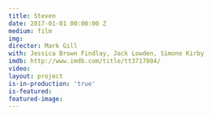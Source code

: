```yaml
---
title: Steven
date: 2017-01-01 00:00:00 Z
medium: film
img: 
director: Mark Gill
with: Jessica Brown Findlay, Jack Lowden, Simone Kirby
imdb: http://www.imdb.com/title/tt3717804/
video: 
layout: project
is-in-production: 'true'
is-featured: 
featured-image: 
---
```


